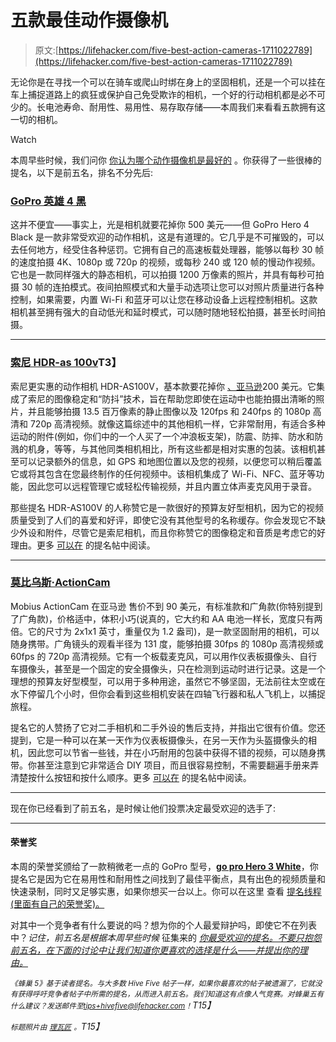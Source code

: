 # 五款最佳动作摄像机

> 原文:[https://lifehacker.com/five-best-action-cameras-1711022789](https://lifehacker.com/five-best-action-cameras-1711022789)

无论你是在寻找一个可以在骑车或爬山时绑在身上的坚固相机，还是一个可以挂在车上捕捉道路上的疯狂或保护自己免受欺诈的相机，一个好的行动相机都是必不可少的。长电池寿命、耐用性、易用性、易存取存储——本周我们来看看五款拥有这一切的相机。

Watch

本周早些时候，我们问你 [你认为哪个动作摄像机是最好的](https://lifehacker.com/whats-the-best-action-camera-1710482626) 。你获得了一些很棒的提名，以下是前五名，排名不分先后:

### [GoPro 英雄 4 黑](http://shop.gopro.com/hero4/hero4-black/CHDHX-401.html)

这并不便宜——事实上，光是相机就要花掉你 500 美元——但 GoPro Hero 4 Black 是一款非常受欢迎的动作相机，这是有道理的。它几乎是不可摧毁的，可以去任何地方，经受住各种惩罚。它拥有自己的高速板载处理器，能够以每秒 30 帧的速度拍摄 4K、1080p 或 720p 的视频，或每秒 240 或 120 帧的慢动作视频。它也是一款同样强大的静态相机，可以拍摄 1200 万像素的照片，并具有每秒可拍摄 30 帧的连拍模式。夜间拍照模式和大量手动选项让您可以对照片质量进行各种控制，如果需要，内置 Wi-Fi 和蓝牙可以让您在移动设备上远程控制相机。这款相机甚至拥有强大的自动低光和延时模式，可以随时随地轻松拍摄，甚至长时间拍摄。

* * *

### [索尼 HDR-as 100v](http://www.sony.net/Products/di/en-us/products/me3d/)T3】

索尼更实惠的动作相机 HDR-AS100V，基本款要花掉你 [、亚马逊](http://www.amazon.com/Sony-HDRAS100V-Video-Camera-White/dp/B00HNJWSH4?asc_campaign=InlineText&asc_refurl=https://lifehacker.com/five-best-action-cameras-1711022789&asc_source=&tag=kinjalifehackerlink-20)200 美元。它集成了索尼的图像稳定和“防抖”技术，旨在帮助您即使在运动中也能拍摄出清晰的照片，并且能够拍摄 13.5 百万像素的静止图像以及 120fps 和 240fps 的 1080p 高清和 720p 高清视频。就像这篇综述中的其他相机一样，它非常耐用，有适合多种运动的附件(例如，你们中的一个人买了一个冲浪板支架)，防震、防摔、防水和防溅的机身，等等，与其他同类相机相比，所有这些都是相对实惠的包装。该相机甚至可以记录额外的信息，如 GPS 和地图位置以及您的视频，以便您可以稍后覆盖它或将其包含在您最终制作的任何视频中。该相机集成了 Wi-Fi、NFC、蓝牙等功能，因此您可以远程管理它或轻松传输视频，并且内置立体声麦克风用于录音。

那些提名 HDR-AS100V 的人称赞它是一款很好的预算友好型相机，因为它的视频质量受到了人们的喜爱和好评，即使它没有其他型号的名称缓存。你会发现它不缺少外设和附件，尽管它是索尼相机，而且你称赞它的图像稳定和音质是考虑它的好理由。更多 [可以在](http://lifehacker.com/the-sony-hdr-as100v-is-the-only-action-camcorder-that-c-1710592976) 的提名帖中阅读。

* * *

### [莫比乌斯·ActionCam](https://www.mobius-actioncam.com/)

Mobius ActionCam 在亚马逊 售价不到 90 美元，有标准款和广角款(你特别提到了广角款)，价格适中，体积小巧(说真的，它大约和 AA 电池一样长，宽度只有两倍。它的尺寸为 2x1x1 英寸，重量仅为 1.2 盎司)，是一款坚固耐用的相机，可以随身携带。广角镜头的观看半径为 131 度，能够拍摄 30fps 的 1080p 高清视频或 60fps 的 720p 高清视频。它有一个板载麦克风，可以用作仪表板摄像头、自行车摄像头，甚至是一个固定的安全摄像头，只在检测到运动时进行记录。这是一个理想的预算友好型模型，可以用于多种用途，虽然它不够坚固，无法前往太空或在水下停留几个小时，但你会看到这些相机安装在四轴飞行器和私人飞机上，以捕捉旅程。

提名它的人赞扬了它对二手相机和二手外设的售后支持，并指出它很有价值。您还提到，它是一种可以在某一天作为仪表板摄像头，在另一天作为头盔摄像头的相机，因此您可以节省一些钱，并在小巧耐用的包装中获得不错的视频，可以随身携带。你甚至注意到它非常适合 DIY 项目，而且很容易控制，不需要翻遍手册来弄清楚按什么按钮和按什么顺序。更多 [可以在](http://lifehacker.com/vote-mobius-wide-angle-why-best-for-all-has-the-feat-1710635788) 的提名帖中阅读。

* * *

现在你已经看到了前五名，是时候让他们投票决定最受欢迎的选手了:

* * *

#### 荣誉奖

本周的荣誉奖颁给了一款稍微老一点的 GoPro 型号，[**go pro Hero 3 White**](http://shop.gopro.com/cameras/hero3-white/CHDHE-302.html)，你提名它是因为它在易用性和耐用性之间找到了最佳平衡点，具有出色的视频质量和快速录制，同时又足够实惠，如果你想买一台以上。你可以在这里 查看 [提名线程(里面有自己的荣誉奖)。](http://lifehacker.com/vote-gopro-hero-3-white-why-i-have-spent-quite-some-t-1710819574)

对其中一个竞争者有什么要说的吗？想为你的个人最爱辩护吗，即使它不在列表中？*记住，前五名是根据本周早些时候* 征集来的 [*你最受欢迎的提名。不要只抱怨前五名，在下面的讨论中让我们知道你更喜欢的选择是什么——并提出你的理由。*](http://lifehacker.com)

*<small>《蜂巢 5》基于读者提名。与大多数 Hive Five 帖子一样，如果你最喜欢的帖子被遗漏了，它就没有获得呼吁竞争者帖子中所需的提名，从而进入前五名。我们知道这有点像人气竞赛。对蜂巢五有什么建议？发送邮件至</small>*[*<small>tips+hivefive@lifehacker.com</small>*](mailto:tips+hivefive@lifehacker.com)*<small>！</small>T15】*

*<small>标题照片由</small>* [*<small>理瓦匠</small>*](https://www.flickr.com/photos/bike/6149612946/) *<small>。</small>T15】*